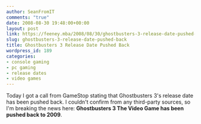 ```yaml
---
author: SeanFromIT
comments: "true"
date: 2008-08-30 19:48:00+00:00
layout: post
link: https://feeney.mba/2008/08/30/ghostbusters-3-release-date-pushed-back/
slug: ghostbusters-3-release-date-pushed-back
title: Ghostbusters 3 Release Date Pushed Back
wordpress_id: 189
categories:
- console gaming
- pc gaming
- release dates
- video games
---
```


Today I got a call from GameStop stating that Ghostbusters 3's release date has been pushed back. I couldn't confirm from any third-party sources, so I'm breaking the news here: **Ghostbusters 3 The Video Game has been pushed back to 2009**.
